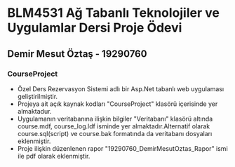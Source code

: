 # BLM4531 Ağ Tabanlı Teknolojiler ve Uygulamlar Dersi Proje Ödevi
## Demir Mesut Öztaş - 19290760 
### CourseProject
- Özel Ders Rezervasyon Sistemi adlı bir Asp.Net tabanlı web uygulaması geliştirilmiştir.
- Projeya ait açık kaynak kodları   "CourseProject" klasörü içerisinde yer almaktadur.
- Uygulamanın veritabanına ilişkin bilgiler "Veritabanı" klasörü altında course.mdf, course_log.ldf isminde yer almaktadır.Alternatif olarak course.sql(script) ve course.bak formatında da veritabanı dosyaları eklenmiştir.
- Proje ilişkin düzenlenen rapor "19290760_DemirMesutOztas_Rapor" ismi ile pdf olarak eklenmiştir.
